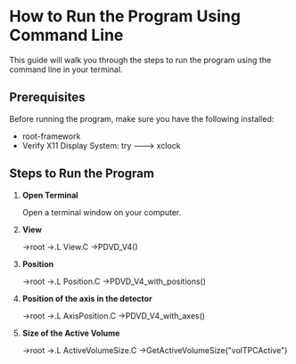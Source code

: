 # How to Run the Program Using Command Line

This guide will walk you through the steps to run the program using the command line in your terminal.

## Prerequisites

Before running the program, make sure you have the following installed:

- root-framework
- Verify X11 Display System: try ---> xclock

## Steps to Run the Program

1. **Open Terminal**

   Open a terminal window on your computer.

2. **View**

    ->root
    ->.L View.C
    ->PDVD_V4()

3. **Position**

    ->root
    ->.L Position.C
    ->PDVD_V4_with_positions()

4. **Position of the axis in the detector**

    ->root
    ->.L AxisPosition.C
    ->PDVD_V4_with_axes()

5. **Size of the Active Volume**

    ->root
    ->.L ActiveVolumeSize.C
    ->GetActiveVolumeSize("volTPCActive")

   

